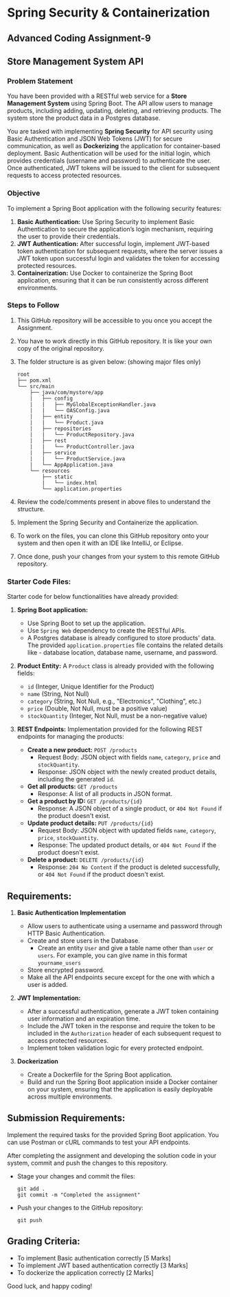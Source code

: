 # Spring Security & Containerization
## Advanced Coding Assignment-9
## Store Management System API

### Problem Statement
You have been provided with a RESTful web service for a **Store Management System** using Spring Boot. The API allow users to manage products, including adding, updating, deleting, and retrieving products. The system store the product data in a Postgres database.

You are tasked with implementing **Spring Security** for API security using Basic Authentication and JSON Web Tokens (JWT) for secure communication, as well as **Dockerizing** the application for container-based deployment. Basic Authentication will be used for the initial login, which provides credentials (username and password) to authenticate the user. Once authenticated, JWT tokens will be issued to the client for subsequent requests to access protected resources.

### Objective
To implement a Spring Boot application with the following security features:

1. **Basic Authentication:** Use Spring Security to implement Basic Authentication to secure the application’s login mechanism, requiring the user to provide their credentials.
2. **JWT Authentication:** After successful login, implement JWT-based token authentication for subsequent requests, where the server issues a JWT token upon successful login and validates the token for accessing protected resources.
3. **Containerization:** Use Docker to containerize the Spring Boot application, ensuring that it can be run consistently across different environments.

### Steps to Follow
1. This GitHub repository will be accessible to you once you accept the Assignment.
2. You have to work directly in this GitHub repository. It is like your own copy of the original repository.

3. The folder structure is as given below: (showing major files only)
   ```
   root
   ├── pom.xml
   └── src/main
       ├── java/com/mystore/app
       |   ├── config
       |   |   ├── MyGlobalExceptionHandler.java
       |   |   └── OASConfig.java
       |   ├── entity
       |   |   └── Product.java
       |   ├── repositories
       |   |   └── ProductRepository.java
       |   ├── rest
       |   |   └── ProductController.java
       |   ├── service
       |   |   └── ProductService.java
       |   └── AppApplication.java
       └── resources
           ├── static
           |   └── index.html
           └── application.properties
   ```

4. Review the code/comments present in above files to understand the structure.
5. Implement the Spring Security and Containerize the application.
7. To work on the files, you can clone this GitHub repository onto your system and then open it with an IDE like IntelliJ, or Eclipse.
8. Once done, push your changes from your system to this remote GitHub repository.

### Starter Code Files:
Starter code for below functionalities have already provided:
1. **Spring Boot application:**
   - Use Spring Boot to set up the application.
   - Use `Spring Web` dependency to create the RESTful APIs.
   - A Postgres database is already configured to store products' data. The provided `application.properties` file contains the related details like - database location, database name, username, and password.

2. **Product Entity:**
   A `Product` class is already provided with the following fields:
   - `id` (Integer, Unique Identifier for the Product)
   - `name` (String, Not Null)
   - `category` (String, Not Null, e.g., "Electronics", "Clothing", etc.)
   - `price` (Double, Not Null, must be a positive value)
   - `stockQuantity` (Integer, Not Null, must be a non-negative value)

3. **REST Endpoints:** Implementation provided for the following REST endpoints for managing the products:
   - **Create a new product:** `POST /products`
     - Request Body: JSON object with fields `name`, `category`, `price` and `stockQuantity`.
     - Response: JSON object with the newly created product details, including the generated `id`.
   - **Get all products:** `GET /products`
     - Response: A list of all products in JSON format.
   - **Get a product by ID:** `GET /products/{id}`
     - Response: A JSON object of a single product, or `404 Not Found` if the product doesn't exist.
   - **Update product details:** `PUT /products/{id}`
     - Request Body: JSON object with updated fields `name`, `category`, `price`, `stockQuantity`.
     - Response: The updated product details, or `404 Not Found` if the product doesn't exist.
   - **Delete a product:** `DELETE /products/{id}`
     - Response: `204 No Content` if the product is deleted successfully, or `404 Not Found` if the product doesn't exist.


## Requirements:
1. **Basic Authentication Implementation**
   
   - Allow users to authenticate using a username and password through HTTP Basic Authentication.
   - Create and store users in the Database.
      - Create an entity `User` and give a table name other than `user` or `users`. For example, you can give name in this format `yourname_users`
   - Store encrypted password.
   - Make all the API endpoints secure except for the one with which a user is added.

2. **JWT Implementation:**
   - After a successful authentication, generate a JWT token containing user information and an expiration time.
   - Include the JWT token in the response and require the token to be included in the `Authorization` header of each subsequent request to access protected resources.
   - Implement token validation logic for every protected endpoint.

3. **Dockerization**

   - Create a Dockerfile for the Spring Boot application.
   - Build and run the Spring Boot application inside a Docker container on your system, ensuring that the application is easily deployable across multiple environments.


## Submission Requirements:
Implement the required tasks for the provided Spring Boot application. You can use Postman or cURL commands to test your API endpoints.

After completing the assignment and developing the solution code in your system, commit and push the changes to this repository. 
  - Stage your changes and commit the files:
    ```
    git add .
    git commit -m "Completed the assignment"
    ```
  - Push your changes to the GitHub repository:
    ```
    git push
    ```

## Grading Criteria:
- To implement Basic authentication correctly [5 Marks]
- To implement JWT based authentication correctly [3 Marks]
- To dockerize the application correctly [2 Marks]

Good luck, and happy coding!
